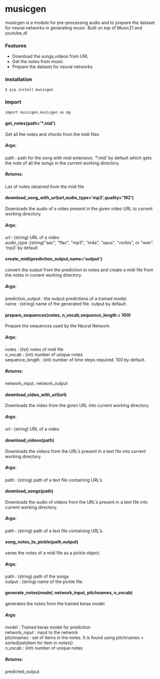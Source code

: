 ﻿# musicgen
musicgen is a module for pre-processing audio and to prepare the dataset for neural networks in genarating music. Built on top of Music21 and youtube_dl
### Features
  - Download the songs,videos from URL
  - Get the notes from music
  - Prepare the dataset for neural networks

### Installation



```sh
$ pip install musicgen
```
### Import
```sh
import musicgen.musicgen as mg
```
#### get_notes(path='*.mid')
Get all the notes and chords from the midi files  
##### Args:  
path : path for the song with midi extension. ‘*.mid’ by default which gets the note of all the songs in the current working directory.  
##### Returns:  
List of notes obtained from the midi file   
#### download_song_with_url(url,audio_type='mp3',quality='192')
Downloads the audio of a video present in the given video URL to current working directory.  
##### Args:   
url : (string)  URL of a video  
audio_type :(string)"aac", "flac", "mp3", "m4a", "opus", "vorbis", or "wav". ‘mp3’ by default  
#### create_midi(prediction_output,name='output')
convert the output from the prediction to notes and create a midi file from the notes in current working directory.  
##### Args:   
prediction_output : the output predictions of a trained model.  
name : (string) name of the generated file. output by default.  
#### prepare_sequences(notes, n_vocab,sequence_length = 100)
Prepare the sequences used by the Neural Network  
##### Args:  
notes : (list) notes of midi file   
n_vocab : (int) number of unique notes  
sequence_length : (int) number of time steps required. 100 by default.  
##### Returns:  
network_input, network_output   

#### download_video_with_url(url)
Downloads the video from the given URL into current working directory.  
##### Args:  
url : (string)  URL of a video  

#### download_videos(path)
Downloads the videos from the URL’s present in a text file into current working directory.  
##### Args:  
path : (string)  path of a text file containing URL’s  

#### download_songs(path)
Downloads the audio of videos from the URL’s present in a text file into current working directory.  
##### Args:  
path : (string)  path of a text file containing URL’s.  

#### song_notes_to_pickle(path,output)
saves the notes of a midi file as a pickle object.  
##### Args:  
path : (string) path  of the songs    
output : (string) name of the pickle file.  

#### generate_notes(model, network_input, pitchnames, n_vocab)
generates the notes from the trained keras model  
##### Args:  
model : Trained keras model for prediction  
network_input : input to the network  
pitchnames : set of items in the notes. It is found using pitchnames = sorted(set(item for item in notes))  
n_vocab : (int) number of unique notes  
##### Returns:  
predicted_output  





